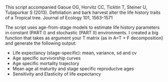 This script accompanied Gaoue OG, Horvitz CC, Ticktin T, Steiner U, Tuljapurkar S (2013). Defoliation and bark harvest alter the life history traits of a Tropical tree. Journal of Ecology 101, 1563–1571

The script uses age-from-stage models to estimate life history parameters in constant (PART I) and stochastic (PART II) environments. I created a big function that takes as argument your T matrix (as in A=T + F decomposition) and generate the following output: 

- Life expectancy (stage-specific): mean, variance, sd and cv
- Age specific survivorship curves
- Age specific mortality trajectory
- Mean age at maturity and stage specific reproductve ages
- Sensitivity and Elasticity of life expectancy

